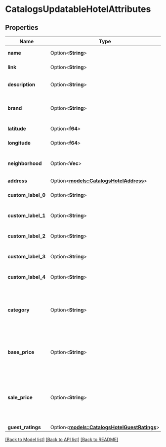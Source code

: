 # CatalogsUpdatableHotelAttributes

## Properties

Name | Type | Description | Notes
------------ | ------------- | ------------- | -------------
**name** | Option<**String**> | The hotel's name. | [optional]
**link** | Option<**String**> | Link to the product page | [optional]
**description** | Option<**String**> | Brief description of the hotel. | [optional]
**brand** | Option<**String**> | The brand to which this hotel belongs to. | [optional]
**latitude** | Option<**f64**> | Latitude of the hotel. | [optional]
**longitude** | Option<**f64**> | Longitude of the hotel. | [optional]
**neighborhood** | Option<**Vec<String>**> | A list of neighborhoods where the hotel is located | [optional]
**address** | Option<[**models::CatalogsHotelAddress**](CatalogsHotelAddress.md)> |  | [optional]
**custom_label_0** | Option<**String**> | Custom grouping of hotels | [optional]
**custom_label_1** | Option<**String**> | Custom grouping of hotels | [optional]
**custom_label_2** | Option<**String**> | Custom grouping of hotels | [optional]
**custom_label_3** | Option<**String**> | Custom grouping of hotels | [optional]
**custom_label_4** | Option<**String**> | Custom grouping of hotels | [optional]
**category** | Option<**String**> | The type of property. The category can be any type of internal description desired. | [optional]
**base_price** | Option<**String**> | Base price of the hotel room per night followed by the ISO currency code | [optional]
**sale_price** | Option<**String**> | Sale price of a hotel room per night. Used to advertise discounts off the regular price of the hotel. | [optional]
**guest_ratings** | Option<[**models::CatalogsHotelGuestRatings**](CatalogsHotelGuestRatings.md)> |  | [optional]

[[Back to Model list]](../README.md#documentation-for-models) [[Back to API list]](../README.md#documentation-for-api-endpoints) [[Back to README]](../README.md)



